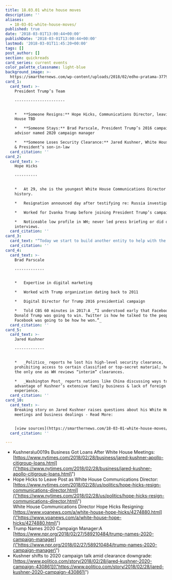 ```yaml
---
title: 18.03.01 white house moves
description: ''
aliases:
  - 18-03-01-white-house-moves/
published: true
date: '2018-03-01T13:00:44+00:00'
publishDate: '2018-03-01T13:00:44+00:00'
lastmod: '2018-03-01T11:45:20+00:00'
tags: []
post_author: []
section: quickreads
card_series: current events
color_palette_classname: light-blue
background_image: >-
  https://smarthernews.com/wp-content/uploads/2018/02/edho-pratama-377909-360x360.jpg
card_1:
  card_text: >-
    President Trump’s Team

    ----------------------


    *   **Someone Resigns:** Hope Hicks, Communications Director, leaving White
    House TBD

    *   **Someone Stays:** Brad Parscale, President Trump’s 2016 campaign
    advisor named 2020 campaign manager

    *   **Someone Loses Security Clearance:** Jared Kushner, White House Advisor
    & President’s son-in-law
  card_citation: ''
card_2:
  card_text: >-
    Hope Hicks

    ----------


    *   At 29, she is the youngest White House Communications Director in
    history.

    *   Resignation announced day after testifying re: Russia investigation.

    *   Worked for Ivanka Trump before joining President Trump’s campaign.

    *   Noticeable low profile in WH; never led press briefing or did on-camera
    interviews.
  card_citation: ''
card_3:
  card_text: "“Today we start to build another entity to help with the midterms. We must reenergize the #ArmyOfTrump to help our country stay on @realDonaldTrump ax18s path that is Making America Great Again. We have only just started, you havenax19t seen anything yet. #MAGA”nnBrad Parscale, Campaign Manager for Pres. Trump 2020, Twitter  nFeb 28, 2018"
  card_citation: ''
card_4:
  card_text: >-
    Brad Parscale

    -------------


    *   Expertise in digital marketing

    *   Worked with Trump organization dating back to 2011

    *   Digital Director for Trump 2016 presidential campaign

    *   Told CBS 60 minutes in 2017:A _“I understood early that Facebook was how
    Donald Trump was going to win. Twitter is how he talked to the people.
    Facebook was going to be how he won.”_
  card_citation: ''
card_5:
  card_text: >-
    Jared Kushner

    -------------


    *   _Politico_ reports he lost his high-level security clearance,
    prohibiting access to certain classified or top-secret material; he wasn’t
    the only one as WH reviews “interim” clearances.

    *   _Washington Post_ reports nations like China discussing ways to take
    advantage of Kushner’s extensive family business & lack of foreign policy
    experience.
  card_citation: ''
card_10:
  card_text: >-
    Breaking story on Jared Kushner raises questions about his White House
    meetings and business dealings - Read More:


    [view sources](https://smarthernews.com/18-03-01-white-house-moves/)
  card_citation: ''

---
```

*   Kushnera\\u0019s Business Got Loans After White House Meetings: [https://www.nytimes.com/2018/02/28/business/jared-kushner-apollo-citigroup-loans.html](\"https://www.nytimes.com/2018/02/28/business/jared-kushner-apollo-citigroup-loans.html\")
*   Hope Hicks to Leave Post as White House Communications Director: [https://www.nytimes.com/2018/02/28/us/politics/hope-hicks-resign-communications-director.html](\"https://www.nytimes.com/2018/02/28/us/politics/hope-hicks-resign-communications-director.html\")  
    White House Communications Director Hope Hicks Resigning: [https://www.voanews.com/a/white-house-hope-hicks/4274880.html](\"https://www.voanews.com/a/white-house-hope-hicks/4274880.html\")
*   Trump Names 2020 Campaign Manager:A [https://www.npr.org/2018/02/27/589210484/trump-names-2020-campaign-manager](\"https://www.npr.org/2018/02/27/589210484/trump-names-2020-campaign-manager\")
*   Kushner shifts to 2020 campaign talk amid clearance downgrade: [https://www.politico.com/story/2018/02/28/jared-kushner-2020-campaign-430861](\"https://www.politico.com/story/2018/02/28/jared-kushner-2020-campaign-430861\")